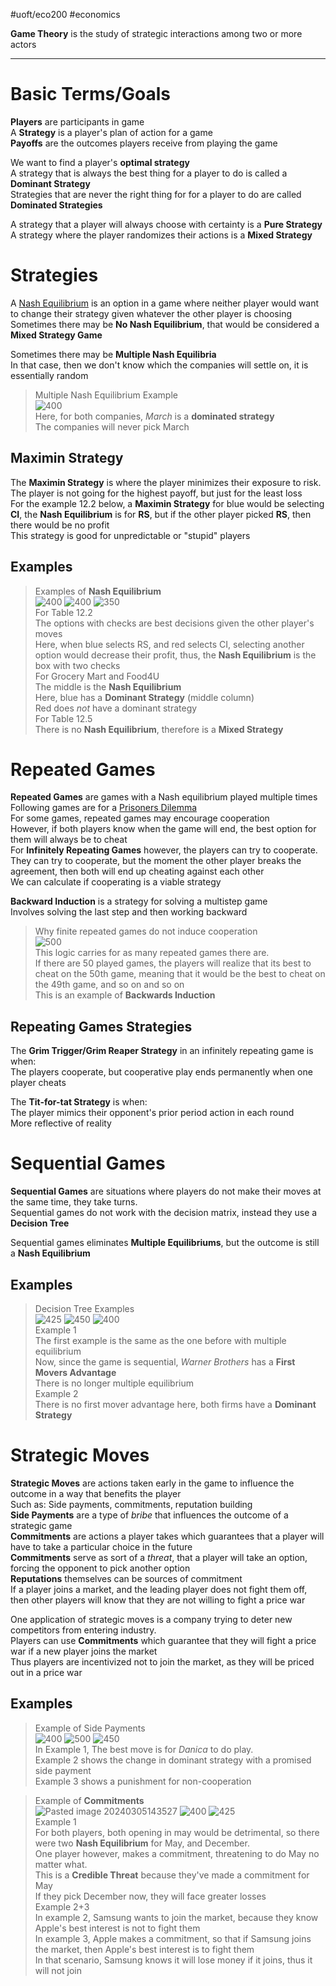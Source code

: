 #uoft/eco200 #economics 

**Game Theory** is the study of strategic interactions among two or more actors

---
# Basic Terms/Goals
**Players** are participants in game  
A **Strategy** is a player's plan of action for a game  
**Payoffs** are the outcomes players receive from playing the game

We want to find a player's **optimal strategy**  
A strategy that is always the best thing for a player to do is called a **Dominant Strategy**  
Strategies that are never the right thing for for a player to do are called **Dominated Strategies**

A strategy that a player will always choose with certainty is a **Pure Strategy**  
A strategy where the player randomizes their actions is a **Mixed Strategy**

# Strategies
A [Nash Equilibrium](Nash%20Equilibrium) is an option in a game where neither player would want to change their strategy given whatever the other player is choosing  
	Sometimes there may be **No Nash Equilibrium**, that would be considered a **Mixed Strategy Game**

Sometimes there may be **Multiple Nash Equilibria**  
	In that case, then we don't know which the companies will settle on, it is essentially random
 
> Multiple Nash Equilibrium Example  
> ![400](Pasted%20image%2020240305134248.png)  
> 	Here, for both companies, *March* is a **dominated strategy**  
> 	The companies will never pick March

## Maximin Strategy
The **Maximin Strategy** is where the player minimizes their exposure to risk. The player is not going for the highest payoff, but just for the least loss  
	For the example 12.2 below, a **Maximin Strategy** for blue would be selecting **CI**, the **Nash Equilibrium** is for **RS**, but if the other player picked **RS**, then there would be no profit  
	This strategy is good for unpredictable or "stupid" players

## Examples
> Examples of **Nash Equilibrium**  
> ![400](Pasted%20image%2020240305132607.png) ![400](Pasted%20image%2020240305132812.png) ![350](Pasted%20image%2020240305134453.png)  
> 	For Table 12.2  
> 		The options with checks are best decisions given the other player's moves  
> 		Here, when blue selects RS, and red selects CI, selecting another option would decrease their profit, thus, the **Nash Equilibrium** is the box with two checks  
> 	For Grocery Mart and Food4U  
> 		The middle is the **Nash Equilibrium**  
> 		Here, blue has a **Dominant Strategy** (middle column)  
> 		Red does *not* have a dominant strategy  
> 	For Table 12.5  
> 		There is no **Nash Equilibrium**, therefore is a **Mixed Strategy**


# Repeated Games
**Repeated Games** are games with a Nash equilibrium played multiple times  
	Following games are for a [Prisoners Dilemma](Prisoners%20Dilemma)  
	For some games, repeated games may encourage cooperation  
	However, if both players know when the game will end, the best option for them will always be to cheat  
	For **Infinitely Repeating Games** however, the players can try to cooperate.  
		They can try to cooperate, but the moment the other player breaks the agreement, then both will end up cheating against each other  
		We can calculate if cooperating is a viable strategy

**Backward Induction** is a strategy for solving a multistep game  
	Involves solving the last step and then working backward


> Why finite repeated games do not induce cooperation  
>![500](Pasted%20image%2020240305140307.png)  
>	This logic carries for as many repeated games there are.  
>	If there are 50 played games, the players will realize that its best to cheat on the 50th game, meaning that it would be the best to cheat on the 49th game, and so on and so on  
>	This is an example of **Backwards Induction**

## Repeating Games Strategies
The **Grim Trigger/Grim Reaper Strategy** in an infinitely repeating game is when:  
	The players cooperate, but cooperative play ends permanently when one player cheats

The **Tit-for-tat Strategy** is when:  
	The player mimics their opponent's prior period action in each round  
	More reflective of reality

# Sequential Games
**Sequential Games** are situations where players do not make their moves at the same time, they take turns.  
	Sequential games do not work with the decision matrix, instead they use a **Decision Tree**

Sequential games eliminates **Multiple Equilibriums**, but the outcome is still a **Nash Equilibrium**

## Examples
> Decision Tree Examples  
> ![425](Pasted%20image%2020240305141621.png) ![450](Pasted%20image%2020240305142328.png) ![400](Pasted%20image%2020240305142824.png)  
> 	Example 1  
> 		The first example is the same as the one before with multiple equilibrium  
> 		Now, since the game is sequential, *Warner Brothers* has a **First Movers Advantage**  
> 		There is no longer multiple equilibrium  
> 	Example 2  
> 		There is no first mover advantage here, both firms have a **Dominant Strategy**

# Strategic Moves
**Strategic Moves** are actions taken early in the game to influence the outcome in a way that benefits the player  
	Such as: Side payments, commitments, reputation building  
	**Side Payments** are a type of *bribe* that influences the outcome of a strategic game  
	**Commitments** are actions a player takes which guarantees that a player will have to take a particular choice in the future  
		**Commitments** serve as sort of a *threat*, that a player will take an option, forcing the opponent to pick another option  
	**Reputations** themselves can be sources of commitment  
		If a player joins a market, and the leading player does not fight them off, then other players will know that they are not willing to fight a price war

One application of strategic moves is a company trying to deter new competitors from entering industry.  
	Players can use **Commitments** which guarantee that they will fight a price war if a new player joins the market  
	Thus players are incentivized not to join the market, as they will be priced out in a price war

## Examples
> Example of Side Payments  
> ![400](Pasted%20image%2020240305142824.png) ![500](Pasted%20image%2020240305142945.png) ![450](Pasted%20image%2020240305143025.png)  
> 	In Example 1, The best move is for *Danica* to do play.  
> 	Example 2 shows the change in dominant strategy with a promised side payment  
> 	Example 3 shows a punishment for non-cooperation

> Example of **Commitments**  
> ![Pasted image 20240305143527](Pasted%20image%2020240305143527.png) ![400](Pasted%20image%2020240305155408.png) ![425](Pasted%20image%2020240305155430.png)  
> 	Example 1  
> 		For both players, both opening in may would be detrimental, so there were two **Nash Equilibrium** for May, and December.  
> 		One player however, makes a commitment, threatening to do May no matter what.  
> 			This is a **Credible Threat** because they've made a commitment for May  
> 			If they pick December now, they will face greater losses  
> 	Example 2+3  
> 		In example 2, Samsung wants to join the market, because they know Apple's best interest is not to fight them  
> 		In example 3, Apple makes a commitment, so that if Samsung joins the market, then Apple's best interest is to fight them  
> 		In that scenario, Samsung knows it will lose money if it joins, thus it will not join
